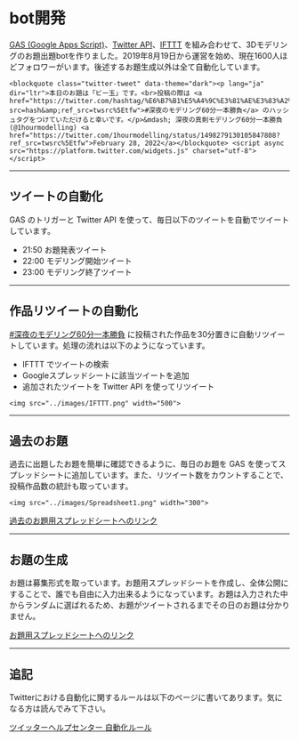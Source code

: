 # bot開発
[GAS (Google Apps Script)](https://developers.google.com/apps-script)、[Twitter API](https://developer.twitter.com/en/products/twitter-api)、[IFTTT](https://ifttt.com/explore) を組み合わせて、3Dモデリングのお題出題botを作りました。2019年8月19日から運営を始め、現在1600人ほどフォロワーがいます。後述するお題生成以外は全て自動化しています。

```@raw html
<blockquote class="twitter-tweet" data-theme="dark"><p lang="ja" dir="ltr">本日のお題は「ビー玉」です。<br>投稿の際は <a href="https://twitter.com/hashtag/%E6%B7%B1%E5%A4%9C%E3%81%AE%E3%83%A2%E3%83%87%E3%83%AA%E3%83%B3%E3%82%B060%E5%88%86%E4%B8%80%E6%9C%AC%E5%8B%9D%E8%B2%A0?src=hash&amp;ref_src=twsrc%5Etfw">#深夜のモデリング60分一本勝負</a> のハッシュタグをつけていただけると幸いです。</p>&mdash; 深夜の真剣モデリング60分一本勝負 (@1hourmodelling) <a href="https://twitter.com/1hourmodelling/status/1498279130105847808?ref_src=twsrc%5Etfw">February 28, 2022</a></blockquote> <script async src="https://platform.twitter.com/widgets.js" charset="utf-8"></script>
```
---
## ツイートの自動化
GAS のトリガーと Twitter API を使って、毎日以下のツイートを自動でツイートしています。
- 21:50 お題発表ツイート
- 22:00 モデリング開始ツイート
- 23:00 モデリング終了ツイート

---
## 作品リツイートの自動化
[#深夜のモデリング60分一本勝負](https://twitter.com/search?q=＃深夜のモデリング60分一本勝負) に投稿された作品を30分置きに自動リツイートしています。処理の流れは以下のようになっています。
- IFTTT でツイートの検索
- Googleスプレッドシートに該当ツイートを追加
- 追加されたツイートを Twitter API を使ってリツイート

```@raw html
<img src="../images/IFTTT.png" width="500">
```

---
## 過去のお題
過去に出題したお題を簡単に確認できるように、毎日のお題を GAS を使ってスプレッドシートに追加しています。また、リツイート数をカウントすることで、投稿作品数の統計も取っています。
```@raw html
<img src="../images/Spreadsheet1.png" width="300">
```
[過去のお題用スプレッドシートへのリンク](https://docs.google.com/spreadsheets/d/1NRrCvgxyiuwi9mW1L9cQJYGB6EVApk6SDPn9noAILa4/edit#gid=0)

---
## お題の生成
お題は募集形式を取っています。お題用スプレッドシートを作成し、全体公開にすることで、誰でも自由に入力出来るようになっています。お題は入力された中からランダムに選ばれるため、お題がツイートされるまでその日のお題は分かりません。

[お題用スプレッドシートへのリンク](https://docs.google.com/spreadsheets/d/1YiEfxdjw3Kj6yzLWEtlVRTvsdTKVvsy8lti_yVuqigQ/edit#gid=768838469)

---
## 追記
Twitterにおける自動化に関するルールは以下のページに書いてあります。気になる方は読んでみて下さい。

[ツイッターヘルプセンター 自動化ルール](https://help.twitter.com/ja/rules-and-policies/twitter-automation)
